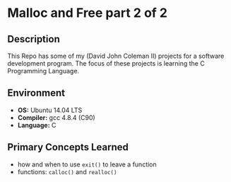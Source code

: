 # Malloc and Free part 2 of 2

## Description

This Repo has some of my (David John Coleman II) projects for a software development program.
The focus of these projects is learning the C Programming Language.

## Environment

* __OS:__ Ubuntu 14.04 LTS
* __Compiler:__ gcc 4.8.4 (C90)
* __Language:__ C

## Primary Concepts Learned

* how and when to use ``exit()`` to leave a function
* functions: ``calloc()`` and ``realloc()``

